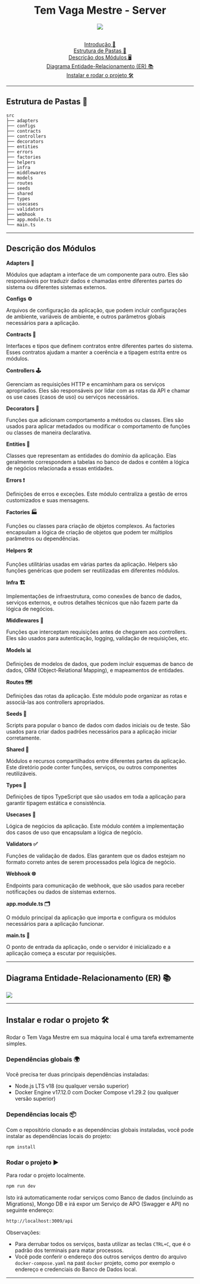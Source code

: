 <h1 align="center" style="font-weight: bold;">Tem Vaga Mestre - Server</h1>

<div align="center">
<img src="https://images2.imgbox.com/6a/7e/j0CcR3uU_o.png">

</br>
</br>
</div>


<p align="center">
  <a href="#introducao">Introdução 📄</a><br>
  <a href="#pastas">Estrutura de Pastas 📁</a><br>
  <a href="#descricao">Descrição dos Módulos 🖥️</a><br>
  <a href="#diagrama">Diagrama Entidade-Relacionamento (ER) 📚</a><br>
  <a href="#rodar">Instalar e rodar o projeto 🛠️</a><br>
</p>

---

<h2 id="pastas"> Estrutura de Pastas 📁</h2>

```plaintext
src
├── adapters
├── configs
├── contracts
├── controllers
├── decorators
├── entities
├── errors
├── factories
├── helpers
├── infra
├── middlewares
├── models
├── routes
├── seeds
├── shared
├── types
├── usecases
├── validators
├── webhook
├── app.module.ts
└── main.ts
```

---

<h2 id="descricao">Descrição dos Módulos</h2>

**Adapters 🔌**

Módulos que adaptam a interface de um componente para outro. Eles são responsáveis por traduzir dados e chamadas entre diferentes partes do sistema ou diferentes sistemas externos.

**Configs ⚙️**

Arquivos de configuração da aplicação, que podem incluir configurações de ambiente, variáveis de ambiente, e outros parâmetros globais necessários para a aplicação.

**Contracts 📜**

Interfaces e tipos que definem contratos entre diferentes partes do sistema. Esses contratos ajudam a manter a coerência e a tipagem estrita entre os módulos.

**Controllers 🕹️**

Gerenciam as requisições HTTP e encaminham para os serviços apropriados. Eles são responsáveis por lidar com as rotas da API e chamar os use cases (casos de uso) ou serviços necessários.

**Decorators 🎨**

Funções que adicionam comportamento a métodos ou classes. Eles são usados para aplicar metadados ou modificar o comportamento de funções ou classes de maneira declarativa.

**Entities 🏢**

Classes que representam as entidades do domínio da aplicação. Elas geralmente correspondem a tabelas no banco de dados e contêm a lógica de negócios relacionada a essas entidades.

**Errors ❗**

Definições de erros e exceções. Este módulo centraliza a gestão de erros customizados e suas mensagens.

**Factories 🏭**

Funções ou classes para criação de objetos complexos. As factories encapsulam a lógica de criação de objetos que podem ter múltiplos parâmetros ou dependências.

**Helpers 🛠️**

Funções utilitárias usadas em várias partes da aplicação. Helpers são funções genéricas que podem ser reutilizadas em diferentes módulos.

**Infra 🏗️**

Implementações de infraestrutura, como conexões de banco de dados, serviços externos, e outros detalhes técnicos que não fazem parte da lógica de negócios.

**Middlewares 🚧**

Funções que interceptam requisições antes de chegarem aos controllers. Eles são usados para autenticação, logging, validação de requisições, etc.

**Models 📊**

Definições de modelos de dados, que podem incluir esquemas de banco de dados, ORM (Object-Relational Mapping), e mapeamentos de entidades.

**Routes 🗺️**

Definições das rotas da aplicação. Este módulo pode organizar as rotas e associá-las aos controllers apropriados.

**Seeds 🌱**

Scripts para popular o banco de dados com dados iniciais ou de teste. São usados para criar dados padrões necessários para a aplicação iniciar corretamente.

**Shared 🔗**

Módulos e recursos compartilhados entre diferentes partes da aplicação. Este diretório pode conter funções, serviços, ou outros componentes reutilizáveis.

**Types 📝**

Definições de tipos TypeScript que são usados em toda a aplicação para garantir tipagem estática e consistência.

**Usecases 💼**

Lógica de negócios da aplicação. Este módulo contém a implementação dos casos de uso que encapsulam a lógica de negócio.

**Validators ✅**

Funções de validação de dados. Elas garantem que os dados estejam no formato correto antes de serem processados pela lógica de negócio.

**Webhook 🌐**

Endpoints para comunicação de webhook, que são usados para receber notificações ou dados de sistemas externos.

**app.module.ts 🗂️**

O módulo principal da aplicação que importa e configura os módulos necessários para a aplicação funcionar.

**main.ts 🚀**

O ponto de entrada da aplicação, onde o servidor é inicializado e a aplicação começa a escutar por requisições.

---

<h2 id="descricao">Diagrama Entidade-Relacionamento (ER) 📚</h2>

<img src="https://images2.imgbox.com/bc/4a/UhhOaGuJ_o.png">

---

<h2 id="rodar">Instalar e rodar o projeto 🛠️</h2>

Rodar o Tem Vaga Mestre em sua máquina local é uma tarefa extremamente simples.

### Dependências globais 🌍

Você precisa ter duas principais dependências instaladas:

- Node.js LTS v18 (ou qualquer versão superior)
- Docker Engine v17.12.0 com Docker Compose v1.29.2 (ou qualquer versão superior)

### Dependências locais 📦

Com o repositório clonado e as dependências globais instaladas, você pode instalar as dependências locais do projeto:

```bash
npm install
```

### Rodar o projeto ▶️

Para rodar o projeto localmente.

```bash
npm run dev
```

Isto irá automaticamente rodar serviços como Banco de dados (incluindo as Migrations), Mongo DB e irá expor um Serviço de APO (Swagger e API) no seguinte endereço:

```bash
http://localhost:3009/api
```

Observações:

- Para derrubar todos os serviços, basta utilizar as teclas `CTRL+C`, que é o padrão dos terminais para matar processos.
- Você pode conferir o endereço dos outros serviços dentro do arquivo `docker-compose.yaml` na past `docker` projeto, como por exemplo o endereço e credenciais do Banco de Dados local.

---